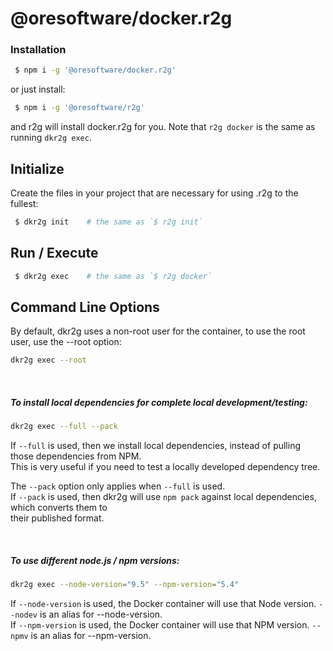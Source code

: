 

# @oresoftware/docker.r2g

### Installation

```bash
 $ npm i -g '@oresoftware/docker.r2g'
```

or just install:

```bash
 $ npm i -g '@oresoftware/r2g'
```

and r2g will install docker.r2g for you. Note that `r2g docker` is the same as running `dkr2g exec`.


## Initialize

Create the files in your project that are necessary for using .r2g to the fullest:

```bash
 $ dkr2g init    # the same as `$ r2g init`
```


## Run / Execute

```bash
 $ dkr2g exec    # the same as `$ r2g docker`
```


## Command Line Options

By default, dkr2g uses a non-root user for the container, to use the root user, use the --root option:

```bash
dkr2g exec --root
```

<br>

##### To install local dependencies for complete local development/testing:

```bash
dkr2g exec --full --pack
```

If `--full` is used, then we install local dependencies, instead of pulling those dependencies from NPM. <br>
This is very useful if you need to test a locally developed dependency tree.

The `--pack` option only applies when `--full` is used.  <br>
If `--pack` is used, then dkr2g will use `npm pack` against local dependencies, which converts them to <br>
their published format.

<br>

##### To use different node.js / npm versions:

```bash
dkr2g exec --node-version="9.5" --npm-version="5.4"
```

If `--node-version` is used, the Docker container will use that Node version. `--nodev` is an alias for --node-version. <br>
If `--npm-version` is used, the Docker container will use that NPM version.  `--npmv` is an alias for --npm-version. <br>

